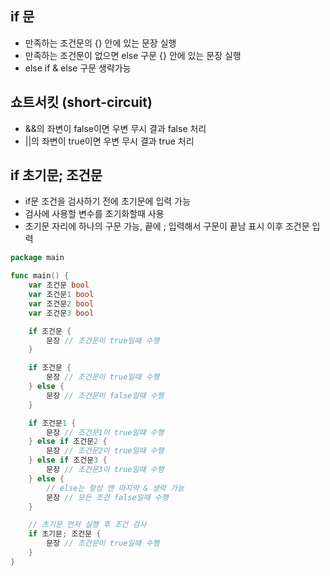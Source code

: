 
## if 문
- 만족하는 조건문의 {} 안에 있는 문장 실행
- 만족하는 조건문이 없으면 else 구문 {} 안에 있는 문장 실행
- else if & else 구문 생략가능

## 쇼트서킷 (short-circuit)
- &&의 좌변이 false이면 우변 무시 결과 false 처리
- ||의 좌변이 true이면 우변 무시 결과 true 처리

## if 초기문; 조건문
- if문 조건을 검사하기 전에 초기문에 입력 가능
- 검사에 사용할 변수를 초기화할때 사용
- 초기문 자리에 하나의 구문 가능, 끝에 ; 입력해서 구문이 끝남 표시 이후 조건문 입력

```go
package main

func main() {
	var 조건문 bool
	var 조건문1 bool
	var 조건문2 bool
	var 조건문3 bool

	if 조건문 {
		문장 // 조건문이 true일때 수행
	}

	if 조건문 {
		문장 // 조건문이 true일때 수행
	} else {
		문장 // 조건문이 false일때 수행
	}

	if 조건문1 {
		문장 // 조건문1이 true일때 수행
	} else if 조건문2 {
		문장 // 조건문2이 true일때 수행
	} else if 조건문3 {
		문장 // 조건문3이 true일때 수행
	} else {
		// else는 항상 맨 마지막 & 생략 가능
		문장 // 모든 조건 false일때 수행
	}

	// 초기문 먼저 실행 후 조건 검사
	if 초기문; 조건문 {
		문장 // 조건문이 true일때 수행
	}
}
```